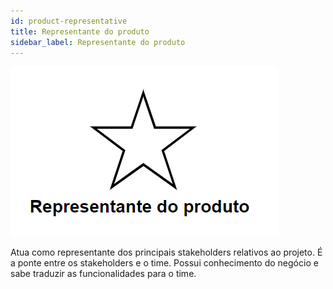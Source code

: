 ```yaml
---
id: product-representative
title: Representante do produto
sidebar_label: Representante do produto
---
```

![Estrela do representante do produto](/img/competences/product-representative.png)

Atua como representante dos principais stakeholders relativos ao projeto. É a ponte entre os stakeholders e o time. Possui conhecimento do negócio e sabe traduzir as funcionalidades para o time.
